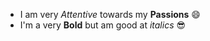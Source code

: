 * I am very *Attentive* towards my **Passions** :smile:
* I'm a very __Bold__ but am good at _italics_ :sunglasses:
